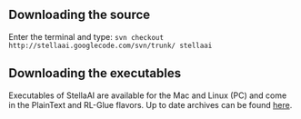 ## Downloading the source ##

Enter the terminal and type:
`svn checkout http://stellaai.googlecode.com/svn/trunk/ stellaai`

## Downloading the executables ##

Executables of StellaAI are available for the Mac and Linux (PC) and come in the PlainText and RL-Glue flavors.
Up to date archives can be found [here](http://code.google.com/p/stellaai/downloads/list).